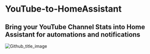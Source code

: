 # YouTube-to-HomeAssistant
## Bring your YouTube Channel Stats into Home Assistant for automations and notifications
![Github_title_image](https://user-images.githubusercontent.com/55962781/126733393-7dcd41fd-a083-43c7-a4e9-82bcbcba8568.jpg)
